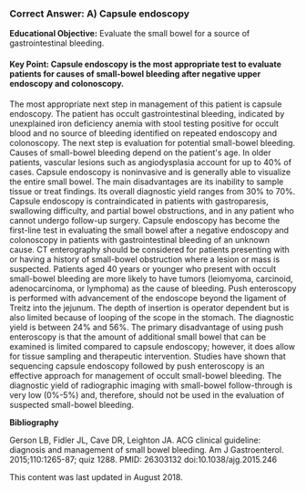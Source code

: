 
### Correct Answer: A) Capsule endoscopy 

**Educational Objective:** Evaluate the small bowel for a source of gastrointestinal bleeding.

#### **Key Point:** Capsule endoscopy is the most appropriate test to evaluate patients for causes of small-bowel bleeding after negative upper endoscopy and colonoscopy.

The most appropriate next step in management of this patient is capsule endoscopy. The patient has occult gastrointestinal bleeding, indicated by unexplained iron deficiency anemia with stool testing positive for occult blood and no source of bleeding identified on repeated endoscopy and colonoscopy. The next step is evaluation for potential small-bowel bleeding. Causes of small-bowel bleeding depend on the patient's age. In older patients, vascular lesions such as angiodysplasia account for up to 40% of cases. Capsule endoscopy is noninvasive and is generally able to visualize the entire small bowel. The main disadvantages are its inability to sample tissue or treat findings. Its overall diagnostic yield ranges from 30% to 70%. Capsule endoscopy is contraindicated in patients with gastroparesis, swallowing difficulty, and partial bowel obstructions, and in any patient who cannot undergo follow-up surgery. Capsule endoscopy has become the first-line test in evaluating the small bowel after a negative endoscopy and colonoscopy in patients with gastrointestinal bleeding of an unknown cause.
CT enterography should be considered for patients presenting with or having a history of small-bowel obstruction where a lesion or mass is suspected. Patients aged 40 years or younger who present with occult small-bowel bleeding are more likely to have tumors (leiomyoma, carcinoid, adenocarcinoma, or lymphoma) as the cause of bleeding.
Push enteroscopy is performed with advancement of the endoscope beyond the ligament of Treitz into the jejunum. The depth of insertion is operator dependent but is also limited because of looping of the scope in the stomach. The diagnostic yield is between 24% and 56%. The primary disadvantage of using push enteroscopy is that the amount of additional small bowel that can be examined is limited compared to capsule endoscopy; however, it does allow for tissue sampling and therapeutic intervention. Studies have shown that sequencing capsule endoscopy followed by push enteroscopy is an effective approach for management of occult small-bowel bleeding.
The diagnostic yield of radiographic imaging with small-bowel follow-through is very low (0%-5%) and, therefore, should not be used in the evaluation of suspected small-bowel bleeding.

**Bibliography**

Gerson LB, Fidler JL, Cave DR, Leighton JA. ACG clinical guideline: diagnosis and management of small bowel bleeding. Am J Gastroenterol. 2015;110:1265-87; quiz 1288. PMID: 26303132 doi:10.1038/ajg.2015.246

This content was last updated in August 2018.